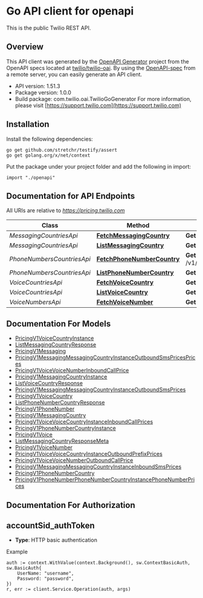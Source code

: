 # Go API client for openapi

This is the public Twilio REST API.

## Overview
This API client was generated by the [OpenAPI Generator](https://openapi-generator.tech) project from the OpenAPI specs located at [twilio/twilio-oai](https://github.com/twilio/twilio-oai/tree/main/spec).  By using the [OpenAPI-spec](https://www.openapis.org/) from a remote server, you can easily generate an API client.

- API version: 1.51.3
- Package version: 1.0.0
- Build package: com.twilio.oai.TwilioGoGenerator
For more information, please visit [https://support.twilio.com](https://support.twilio.com)

## Installation

Install the following dependencies:

```shell
go get github.com/stretchr/testify/assert
go get golang.org/x/net/context
```

Put the package under your project folder and add the following in import:

```golang
import "./openapi"
```

## Documentation for API Endpoints

All URIs are relative to *https://pricing.twilio.com*

Class | Method | HTTP request | Description
------------ | ------------- | ------------- | -------------
*MessagingCountriesApi* | [**FetchMessagingCountry**](docs/MessagingCountriesApi.md#fetchmessagingcountry) | **Get** /v1/Messaging/Countries/{IsoCountry} | 
*MessagingCountriesApi* | [**ListMessagingCountry**](docs/MessagingCountriesApi.md#listmessagingcountry) | **Get** /v1/Messaging/Countries | 
*PhoneNumbersCountriesApi* | [**FetchPhoneNumberCountry**](docs/PhoneNumbersCountriesApi.md#fetchphonenumbercountry) | **Get** /v1/PhoneNumbers/Countries/{IsoCountry} | 
*PhoneNumbersCountriesApi* | [**ListPhoneNumberCountry**](docs/PhoneNumbersCountriesApi.md#listphonenumbercountry) | **Get** /v1/PhoneNumbers/Countries | 
*VoiceCountriesApi* | [**FetchVoiceCountry**](docs/VoiceCountriesApi.md#fetchvoicecountry) | **Get** /v1/Voice/Countries/{IsoCountry} | 
*VoiceCountriesApi* | [**ListVoiceCountry**](docs/VoiceCountriesApi.md#listvoicecountry) | **Get** /v1/Voice/Countries | 
*VoiceNumbersApi* | [**FetchVoiceNumber**](docs/VoiceNumbersApi.md#fetchvoicenumber) | **Get** /v1/Voice/Numbers/{Number} | 


## Documentation For Models

 - [PricingV1VoiceCountryInstance](docs/PricingV1VoiceCountryInstance.md)
 - [ListMessagingCountryResponse](docs/ListMessagingCountryResponse.md)
 - [PricingV1Messaging](docs/PricingV1Messaging.md)
 - [PricingV1MessagingMessagingCountryInstanceOutboundSmsPricesPrices](docs/PricingV1MessagingMessagingCountryInstanceOutboundSmsPricesPrices.md)
 - [PricingV1VoiceVoiceNumberInboundCallPrice](docs/PricingV1VoiceVoiceNumberInboundCallPrice.md)
 - [PricingV1MessagingCountryInstance](docs/PricingV1MessagingCountryInstance.md)
 - [ListVoiceCountryResponse](docs/ListVoiceCountryResponse.md)
 - [PricingV1MessagingMessagingCountryInstanceOutboundSmsPrices](docs/PricingV1MessagingMessagingCountryInstanceOutboundSmsPrices.md)
 - [PricingV1VoiceCountry](docs/PricingV1VoiceCountry.md)
 - [ListPhoneNumberCountryResponse](docs/ListPhoneNumberCountryResponse.md)
 - [PricingV1PhoneNumber](docs/PricingV1PhoneNumber.md)
 - [PricingV1MessagingCountry](docs/PricingV1MessagingCountry.md)
 - [PricingV1VoiceVoiceCountryInstanceInboundCallPrices](docs/PricingV1VoiceVoiceCountryInstanceInboundCallPrices.md)
 - [PricingV1PhoneNumberCountryInstance](docs/PricingV1PhoneNumberCountryInstance.md)
 - [PricingV1Voice](docs/PricingV1Voice.md)
 - [ListMessagingCountryResponseMeta](docs/ListMessagingCountryResponseMeta.md)
 - [PricingV1VoiceNumber](docs/PricingV1VoiceNumber.md)
 - [PricingV1VoiceVoiceCountryInstanceOutboundPrefixPrices](docs/PricingV1VoiceVoiceCountryInstanceOutboundPrefixPrices.md)
 - [PricingV1VoiceVoiceNumberOutboundCallPrice](docs/PricingV1VoiceVoiceNumberOutboundCallPrice.md)
 - [PricingV1MessagingMessagingCountryInstanceInboundSmsPrices](docs/PricingV1MessagingMessagingCountryInstanceInboundSmsPrices.md)
 - [PricingV1PhoneNumberCountry](docs/PricingV1PhoneNumberCountry.md)
 - [PricingV1PhoneNumberPhoneNumberCountryInstancePhoneNumberPrices](docs/PricingV1PhoneNumberPhoneNumberCountryInstancePhoneNumberPrices.md)


## Documentation For Authorization



## accountSid_authToken

- **Type**: HTTP basic authentication

Example

```golang
auth := context.WithValue(context.Background(), sw.ContextBasicAuth, sw.BasicAuth{
    UserName: "username",
    Password: "password",
})
r, err := client.Service.Operation(auth, args)
```

